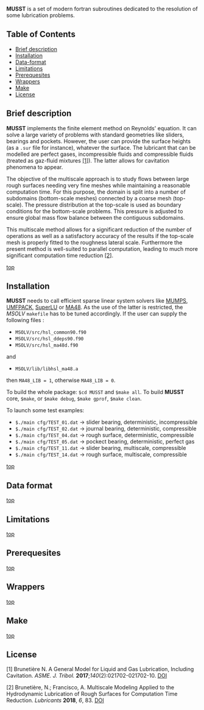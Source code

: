 **MUSST** is a set of modern fortran subroutines dedicated to the resolution of some lubrication problems.

Table of Contents
-----------------

- [Brief description](#brief-description)
- [Installation](#Installation)
- [Data-format](#data-format)
- [Limitations](#limitations)
- [Prerequesites](#prerequesites)
- [Wrappers](#wrappers)
- [Make](#make)
- [License](#license)

Brief description
-----------------

**MUSST** implements the finite element method on Reynolds' equation. It can solve a large variety of problems with standard geometries like sliders, bearings and pockets.
However, the user can provide the surface heights (as a ```.sur``` file for instance), whatever the surface.
The lubricant that can be modelled are perfect gases, incompressible fluids and compressible fluids (treated as gaz-fluid mixtures <a href="#foot01">[1]</a>). The latter allows for cavitation phenomena to appear.

The objective of the multiscale approach is to study flows between large rough surfaces needing very fine meshes while maintaining a reasonable computation time.
For this purpose, the domain is split into a number of subdomains (bottom-scale meshes) connected by a coarse mesh (top-scale).
The pressure distribution at the top-scale is used as boundary conditions for the bottom-scale problems.
This pressure is adjusted to ensure global mass flow balance between the contiguous subdomains.

This multiscale method allows for a significant reduction of the number of operations as well as a satisfactory accuracy of the results if the top-scale mesh is properly fitted to the roughness lateral scale.
Furthermore the present method is well-suited to parallel computation, leading to much more significant computation time reduction <a href="#foot01">[2]</a>.

[top](#table-of-contents)


Installation
--------------

**MUSST** needs to call efficient sparse linear system solvers like [MUMPS](http://mumps.enseeiht.fr/index.php?page=doc), [UMFPACK](http://faculty.cse.tamu.edu/davis/suitesparse.html),
[SuperLU](http://crd-legacy.lbl.gov/~xiaoye/SuperLU/#superlu) or [MA48](http://www.hsl.rl.ac.uk/catalogue/ma48.html). As the use of the latter is restricted, the *MSOLV* ```makefile``` has to be tuned accordingly.
If the user can supply the following files :

* ```MSOLV/src/hsl_common90.f90```
* ```MSOLV/src/hsl_ddeps90.f90```
* ```MSOLV/src/hsl_ma48d.f90```

and

* ```MSOLV/lib/libhsl_ma48.a```

then ```MA48_LIB = 1```, otherwise ```MA48_LIB = 0```.

To build the whole package: ```$cd MUSST``` and ```$make all```. To build **MUSST** core, ```$make```, or ```$make debug```, ```$make gprof```, ```$make clean```.

To launch some test examples:

* ```$./main cfg/TEST_01.dat``` -> slider bearing,  deterministic, incompressible
* ```$./main cfg/TEST_02.dat``` -> journal bearing, deterministic, compressible
* ```$./main cfg/TEST_04.dat``` -> rough surface,   deterministic, compressible
* ```$./main cfg/TEST_05.dat``` -> pockect bearing, deterministic, perfect gas
* ```$./main cfg/TEST_11.dat``` -> slider bearing,  multiscale,    compressible
* ```$./main cfg/TEST_14.dat``` -> rough surface,   multiscale,    compressible


[top](#Installation)

Data format
-----------

[top](#table-of-contents)

Limitations
-----------

[top](#table-of-contents)

Prerequesites
-------------
	
[top](#table-of-contents)

Wrappers
--------

[top](#table-of-contents)

Make
----

[top](#table-of-contents)

License
-------

<p id="foot01">[1] Brunetière N. A General Model for Liquid and Gas Lubrication, Including Cavitation. <em>ASME. J. Tribol.</em> <strong>2017</strong>;<em>140</em>(2):021702-021702-10. <a href="https://doi:10.1115/1.4037355">DOI</a></p>

<p id="foot01">[2] Brunetière, N.; Francisco, A. Multiscale Modeling Applied to the Hydrodynamic Lubrication of Rough Surfaces for Computation Time Reduction. <em>Lubricants</em> <strong>2018</strong>, <em>6</em>, 83. <a href="https://doi.org/10.3390/lubricants6030083">DOI</a></p>




